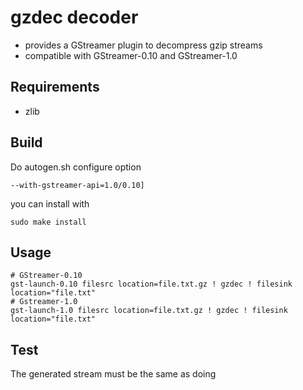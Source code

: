 # gzdec decoder


 - provides a GStreamer plugin to decompress gzip streams
 - compatible with GStreamer-0.10 and GStreamer-1.0

## Requirements
 - zlib

## Build
 Do autogen.sh
configure option 

```
--with-gstreamer-api=1.0/0.10]
```

you can install with 
```
sudo make install
```

## Usage

```
# GStreamer-0.10
gst-launch-0.10 filesrc location=file.txt.gz ! gzdec ! filesink location="file.txt"
# Gstreamer-1.0
gst-launch-1.0 filesrc location=file.txt.gz ! gzdec ! filesink location="file.txt"
```

## Test
The generated stream must be the same as doing
